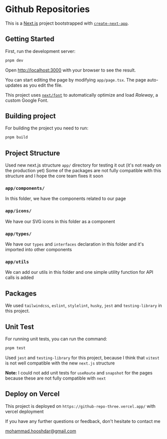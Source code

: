 # Github Repositories

This is a [Next.js](https://nextjs.org/) project bootstrapped with [`create-next-app`](https://github.com/vercel/next.js/tree/canary/packages/create-next-app).

## Getting Started

First, run the development server:

```bash
pnpm dev
```

Open [http://localhost:3000](http://localhost:3000) with your browser to see the result.

You can start editing the page by modifying `app/page.tsx`. The page auto-updates as you edit the file.

This project uses [`next/font`](https://nextjs.org/docs/basic-features/font-optimization) to automatically optimize and load _Raleway_, a custom Google Font.

## Building project

For building the project you need to run:

```bash
pnpm build
```

## Project Structure

Used new next.js structure `app/` directory for testing it out (it's not ready on the production yet)
Some of the packages are not fully compatible with this structure and I hope the core team fixes it soon

### `app/components/`

In this folder, we have the components related to our page

### `app/icons/`

We have our SVG icons in this folder as a component

### `app/types/`

We have our `types` and `interfaces` declaration in this folder and it's imported into other components

### `app/utils`

We can add our utils in this folder and one simple utility function for API calls is added

## Packages

We used `tailwindcss`, `eslint`, `stylelint`, `husky`, `jest` and `testing-library` in this project.

## Unit Test

For running unit tests, you can run the command:

```bash
pnpm test
```

Used `jest` and `testing-library` for this project, because I think that `vitest` is not well compatible with the new `next.js` structure

**Note:** I could not add unit tests for `useRoute` and `snapshot` for the pages because these are not fully compatible with `next`

## Deploy on Vercel

This project is deployed on `https://github-repo-three.vercel.app/` with vercel deployment

If you have any further questions or feedback, don't hesitate to contact me

mohammad.hooshdar@gmail.com
